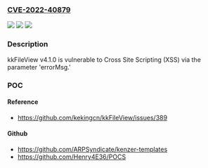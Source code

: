 ### [CVE-2022-40879](https://cve.mitre.org/cgi-bin/cvename.cgi?name=CVE-2022-40879)
![](https://img.shields.io/static/v1?label=Product&message=n%2Fa&color=blue)
![](https://img.shields.io/static/v1?label=Version&message=n%2Fa&color=blue)
![](https://img.shields.io/static/v1?label=Vulnerability&message=n%2Fa&color=brighgreen)

### Description

kkFileView v4.1.0 is vulnerable to Cross Site Scripting (XSS) via the parameter 'errorMsg.'

### POC

#### Reference
- https://github.com/kekingcn/kkFileView/issues/389

#### Github
- https://github.com/ARPSyndicate/kenzer-templates
- https://github.com/Henry4E36/POCS


